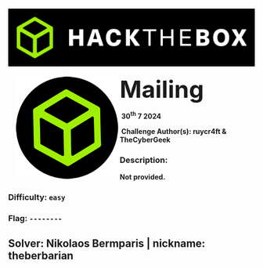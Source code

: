 ![](images/banner.png)


<img src="images/htb.png" style="margin-left: 20px; zoom: 60%;" align=left />    	<font size="10"> <b>Mailing<b></font>

​		30<sup>th</sup> 7 2024

​		Challenge Author(s): 
   ruycr4ft & TheCyberGeek
​		
### Description:

Not provided.


### Difficulty: `easy`

### Flag: `--------`


## Solver: Nikolaos Bermparis | nickname: theberbarian
 

